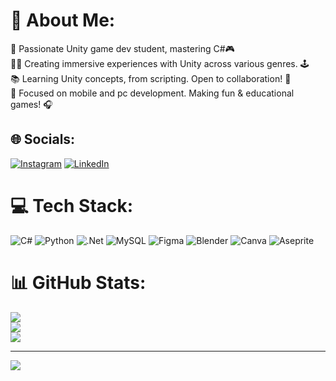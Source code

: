 # 💫 About Me:
🚀 Passionate Unity game dev student, mastering C#🎮<br>👨‍💻 Creating immersive experiences with Unity across various genres. 🕹️<br>📚 Learning Unity concepts, from scripting. Open to collaboration! 🤝<br>🌱 Focused on mobile and pc development. Making fun & educational games! 🎧


## 🌐 Socials:
[![Instagram](https://img.shields.io/badge/Instagram-%23E4405F.svg?logo=Instagram&logoColor=white)](https://instagram.com/pernandoang) [![LinkedIn](https://img.shields.io/badge/LinkedIn-%230077B5.svg?logo=linkedin&logoColor=white)](https://www.linkedin.com/in/m-nang-952860311) 

# 💻 Tech Stack:
![C#](https://img.shields.io/badge/c%23-%23239120.svg?style=for-the-badge&logo=csharp&logoColor=white) ![Python](https://img.shields.io/badge/python-3670A0?style=for-the-badge&logo=python&logoColor=ffdd54) ![.Net](https://img.shields.io/badge/.NET-5C2D91?style=for-the-badge&logo=.net&logoColor=white) ![MySQL](https://img.shields.io/badge/mysql-4479A1.svg?style=for-the-badge&logo=mysql&logoColor=white) ![Figma](https://img.shields.io/badge/figma-%23F24E1E.svg?style=for-the-badge&logo=figma&logoColor=white) ![Blender](https://img.shields.io/badge/blender-%23F5792A.svg?style=for-the-badge&logo=blender&logoColor=white) ![Canva](https://img.shields.io/badge/Canva-%2300C4CC.svg?style=for-the-badge&logo=Canva&logoColor=white) ![Aseprite](https://img.shields.io/badge/Aseprite-FFFFFF?style=for-the-badge&logo=Aseprite&logoColor=#7D929E)
# 📊 GitHub Stats:
![](https://github-readme-stats.vercel.app/api?username=pernandoang&theme=shadow_blue&hide_border=false&include_all_commits=false&count_private=false)<br/>
![](https://github-readme-streak-stats.herokuapp.com/?user=pernandoang&theme=shadow_blue&hide_border=false)<br/>
![](https://github-readme-stats.vercel.app/api/top-langs/?username=pernandoang&theme=shadow_blue&hide_border=false&include_all_commits=false&count_private=false&layout=compact)

---
[![](https://visitcount.itsvg.in/api?id=pernandoang&icon=0&color=0)](https://visitcount.itsvg.in)

<!-- Proudly created with GPRM ( https://gprm.itsvg.in ) -->
